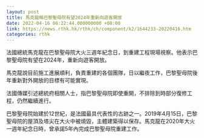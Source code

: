 ```yaml
---
layout: post
title: 馬克龍稱巴黎聖母院有望2024年重新向遊客開放
date: 2022-04-16 06:22:44.000000000 +08:00
link: https://news.rthk.hk/rthk/ch/component/k2/1644233-20220416.htm
categories: rthk
---
```


法國總統馬克龍在巴黎聖母院大火三週年紀念日，到重建工程現場視察。他表示巴黎聖母院有望在2024年，重新向遊客開放。

馬克龍說目前施工進展順利，負責重建的各個團隊，日以繼夜工作，巴黎聖母院後年重新對外開放的目標有可能實現。

法國傳媒引述總統府相關人士，指巴黎聖母院即使重開，不排除到時部分復修工程，仍然繼續進行。

巴黎聖母院始建於12世紀，是法國最具代表性的古跡之一。2019年4月15日，巴黎聖母院的屋頂及塔尖在大火中被燒毀，主體建築得以保存。馬克龍在2020年大火一週年紀念日時，曾承諾5年內完成巴黎聖母院重建工作。
